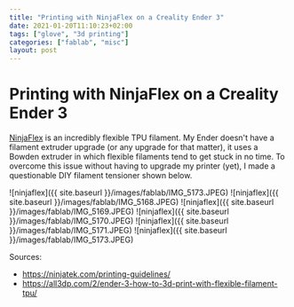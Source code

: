 ```yaml
---
title: "Printing with NinjaFlex on a Creality Ender 3"
date: 2021-01-20T11:10:23+02:00
tags: ["glove", "3d printing"]
categories: ["fablab", "misc"]
layout: post
---
```


# Printing with NinjaFlex on a Creality Ender 3
[NinjaFlex](https://ninjatek.com/ninjaflex/) is an incredibly flexible TPU filament. My Ender doesn't have a filament extruder upgrade (or any upgrade for that matter), it uses a Bowden extruder in which flexible filaments tend to get stuck in no time. To overcome this issue without having to upgrade my printer (yet), I made a questionable DIY filament tensioner shown below.

![ninjaflex]({{ site.baseurl }}/images/fablab/IMG_5173.JPEG)
![ninjaflex]({{ site.baseurl }}/images/fablab/IMG_5168.JPEG)
![ninjaflex]({{ site.baseurl }}/images/fablab/IMG_5169.JPEG)
![ninjaflex]({{ site.baseurl }}/images/fablab/IMG_5170.JPEG)
![ninjaflex]({{ site.baseurl }}/images/fablab/IMG_5171.JPEG)
![ninjaflex]({{ site.baseurl }}/images/fablab/IMG_5173.JPEG)

Sources: 
- https://ninjatek.com/printing-guidelines/
- https://all3dp.com/2/ender-3-how-to-3d-print-with-flexible-filament-tpu/

